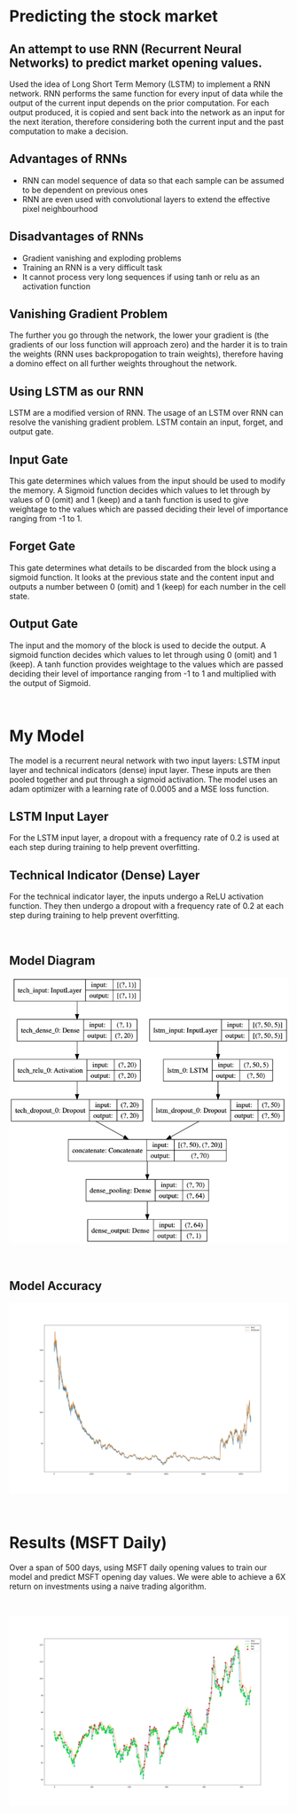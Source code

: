 # Predicting the stock market

## An attempt to use RNN (Recurrent Neural Networks) to predict market opening values.

Used the idea of Long Short Term Memory (LSTM) to implement a RNN network. 
RNN performs the same function for every input of data while the output of the current input depends on the prior computation. For each output produced, it is copied and sent back into the network as an input for the next iteration, therefore considering both the current input and the past computation to make a decision.

## Advantages of RNNs
- RNN can model sequence of data so that each sample can be assumed to be dependent on previous ones
- RNN are even used with convolutional layers to extend the effective pixel neighbourhood

## Disadvantages of RNNs
- Gradient vanishing and exploding problems
- Training an RNN is a very difficult task
- It cannot process very long sequences if using tanh or relu as an activation function

## Vanishing Gradient Problem
The further you go through the network, the lower your gradient is (the gradients of our loss function will approach zero) and the harder it is to train the weights (RNN uses backpropogation to train weights), therefore having a domino effect on all further weights throughout the network.

## Using LSTM as our RNN
LSTM are a modified version of RNN. The usage of an LSTM over RNN can resolve the vanishing gradient problem. LSTM contain an input, forget, and output gate.

## Input Gate
This gate determines which values from the input should be used to modify the memory. A Sigmoid function decides which values to let through by values of 0 (omit) and 1 (keep) and a tanh function is used to give weightage to the values which are passed deciding their level of importance ranging from -1 to 1.

## Forget Gate
This gate determines what details to be discarded from the block using a sigmoid function. It looks at the previous state and the content input and outputs a number between 0 (omit) and 1 (keep) for each number in the cell state.

## Output Gate
The input and the momory of the block is used to decide the output. A sigmoid function decides which values to let through using 0 (omit) and 1 (keep). A tanh function provides weightage to the values which are passed deciding their level of importance ranging from -1 to 1 and multiplied with the output of Sigmoid.

<br>

# My Model
The model is a recurrent neural network with two input layers: LSTM input layer and technical indicators (dense) input layer. These inputs are then pooled together and put through a sigmoid activation. The model uses an adam optimizer with a learning rate of 0.0005 and a MSE loss function.

## LSTM Input Layer
For the LSTM input layer, a dropout with a frequency rate of 0.2 is used at each step during training to help prevent overfitting.

## Technical Indicator (Dense) Layer
For the technical indicator layer, the inputs undergo a ReLU activation function. They then undergo a dropout with a frequency rate of 0.2 at each step during training to help prevent overfitting.

<br>

## Model Diagram
![Model Diagram](assets/model.png)

<br>

## Model Accuracy
![Model Accuracy](assets/model_accuracy.png)

<br>

# Results (MSFT Daily)
Over a span of 500 days, using MSFT daily opening values to train our model and predict MSFT opening day values. We were able to achieve a 6X return on investments using a naive trading algorithm.

<br>

![Trading](assets/trading.png)
